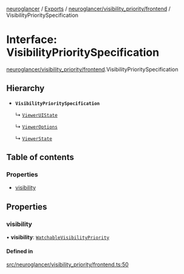 [neuroglancer](../README.md) / [Exports](../modules.md) / [neuroglancer/visibility\_priority/frontend](../modules/neuroglancer_visibility_priority_frontend.md) / VisibilityPrioritySpecification

# Interface: VisibilityPrioritySpecification

[neuroglancer/visibility_priority/frontend](../modules/neuroglancer_visibility_priority_frontend.md).VisibilityPrioritySpecification

## Hierarchy

- **`VisibilityPrioritySpecification`**

  ↳ [`ViewerUIState`](neuroglancer_data_panel_layout.ViewerUIState.md)

  ↳ [`ViewerOptions`](neuroglancer_viewer.ViewerOptions.md)

  ↳ [`ViewerState`](neuroglancer_viewer_state.ViewerState.md)

## Table of contents

### Properties

- [visibility](neuroglancer_visibility_priority_frontend.VisibilityPrioritySpecification.md#visibility)

## Properties

### visibility

• **visibility**: [`WatchableVisibilityPriority`](../classes/neuroglancer_visibility_priority_frontend.WatchableVisibilityPriority.md)

#### Defined in

[src/neuroglancer/visibility_priority/frontend.ts:50](https://github.com/ActiveBrainAtlas2/neuroglancer/blob/91617476/src/neuroglancer/visibility_priority/frontend.ts#L50)
